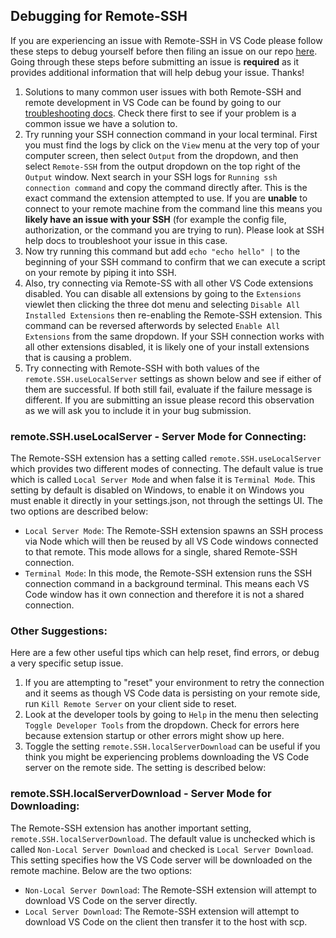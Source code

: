 ## Debugging for Remote-SSH

If you are experiencing an issue with Remote-SSH in VS Code please follow these steps to debug yourself before then filing an issue on our repo [here](https://github.com/microsoft/vscode-remote-release/issues/new/choose). Going through these steps before submitting an issue is **required** as it provides additional information that will help debug your issue. Thanks!

1.  Solutions to many common user issues with both Remote-SSH and remote development in VS Code can be found by going to our [troubleshooting docs](https://code.visualstudio.com/docs/remote/troubleshooting). Check there first to see if your problem is a common issue we have a solution to.
2.  Try running your SSH connection command in your local terminal. First you must find the logs by click on the `View` menu at the very top of your computer screen, then select `Output` from the dropdown, and then select `Remote-SSH` from the output dropdown on the top right of the `Output` window. Next search in your SSH logs for `Running ssh connection command` and copy the command directly after. This is the exact command the extension attempted to use. If you are **unable** to connect to your remote machine from the command line this means you **likely have an issue with your SSH** (for example the config file, authorization, or the command you are trying to run). Please look at SSH help docs to troubleshoot your issue in this case.
3.  Now try running this command but add `echo "echo hello" |` to the beginning of your SSH command to confirm that we can execute a script on your remote by piping it into SSH.
4.  Also, try connecting via Remote-SS with all other VS Code extensions disabled. You can disable all extensions by going to the `Extensions` viewlet then clicking the three dot menu and selecting `Disable All Installed Extensions` then re-enabling the Remote-SSH extension. This command can be reversed afterwords by selected `Enable All Extensions` from the same dropdown. If your SSH connection works with all other extensions disabled, it is likely one of your install extensions that is causing a problem.
5. Try connecting with Remote-SSH with both values of the `remote.SSH.useLocalServer` settings as shown below and see if either of them are successful. If both still fail, evaluate if the failure message is different. If you are submitting an issue please record this observation as we will ask you to include it in your bug submission.

### remote.SSH.useLocalServer - Server Mode for Connecting:
The Remote-SSH extension has a setting called `remote.SSH.useLocalServer` which provides two different modes of connecting. The default value is true which is called  `Local Server Mode` and when false it is `Terminal Mode`. This setting by default is disabled on Windows, to enable it on Windows you must enable it directly in your settings.json, not through the settings UI. The two options are described below:
- `Local Server Mode`: The Remote-SSH extension spawns an SSH process via Node which will then be reused by all VS Code windows connected to that remote. This mode allows for a single, shared Remote-SSH connection.
- `Terminal Mode`: In this mode, the Remote-SSH extension runs the SSH connection command in a background terminal. This means each VS Code window has it own connection and therefore it is not a shared connection.



### Other Suggestions:
Here are a few other useful tips which can help reset, find errors, or debug a very specific setup issue.
1.  If you are attempting to "reset" your environment to retry the connection and it seems as though VS Code data is persisting on your remote side, run `Kill Remote Server` on your client side to reset.
2.  Look at the developer tools by going to `Help` in the menu then selecting `Toggle Developer Tools` from the dropdown. Check for errors here because extension startup or other errors might show up here.
3.  Toggle the setting `remote.SSH.localServerDownload` can be useful if you think you might be experiencing problems downloading the VS Code server on the remote side. The setting is described below:

### remote.SSH.localServerDownload - Server Mode for Downloading:
The Remote-SSH extension has another important setting, `remote.SSH.localServerDownload`. The default value is unchecked which is called `Non-Local Server Download` and checked is `Local Server Download`. This setting specifies how the VS Code server will be downloaded on the remote machine. Below are the two options:
- `Non-Local Server Download`: The Remote-SSH extension will attempt to download VS Code on the server directly. 
- `Local Server Download`: The Remote-SSH extension will attempt to download VS Code on the client then transfer it to the host with scp.

